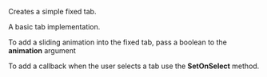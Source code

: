 Creates a simple fixed tab.

A basic tab implementation.

<sample Basic>

To add a sliding animation into the fixed tab, pass a boolean to the **animation** argument

<sample With Slide Animation>

To add a callback when the user selects a tab use the **SetOnSelect** method.

<sample With Callback>